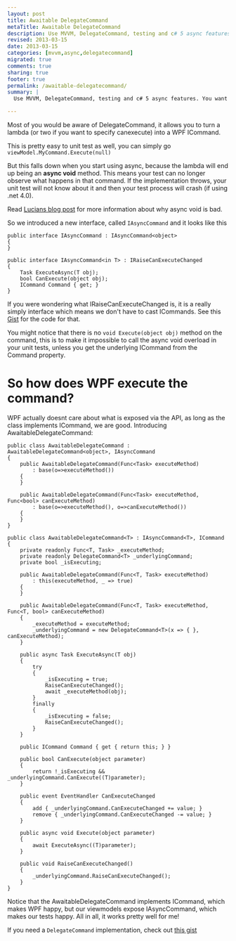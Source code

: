```yaml
---
layout: post
title: Awaitable DelegateCommand
metaTitle: Awaitable DelegateCommand
description: Use MVVM, DelegateCommand, testing and c# 5 async features. You want to see this
revised: 2013-03-15
date: 2013-03-15
categories: [mvvm,async,delegatecommand]
migrated: true
comments: true
sharing: true
footer: true
permalink: /awaitable-delegatecommand/
summary: | 
  Use MVVM, DelegateCommand, testing and c# 5 async features. You want to see this

---
```

Most of you would be aware of DelegateCommand, it allows you to turn a lambda (or two if you want to specify canexecute) into a WPF ICommand.

This is pretty easy to unit test as well, you can simply go `viewModel.MyCommand.Execute(null)`

But this falls down when you start using async, because the lambda will end up being an **async void** method. This means your test can no longer observe what happens in that command. If the implementation throws, your unit test will not know about it and then your test process will crash (if using .net 4.0).

Read [Lucians blog post](http://blogs.msdn.com/b/lucian/archive/2013/02/18/talk-the-new-async-design-patterns.aspx) for more information about why async void is bad.

So we introduced a new interface, called `IAsyncCommand` and it looks like this

    public interface IAsyncCommand : IAsyncCommand<object>
    {
    }

    public interface IAsyncCommand<in T> : IRaiseCanExecuteChanged
    {
        Task ExecuteAsync(T obj);
        bool CanExecute(object obj);
        ICommand Command { get; }
    }

If you were wondering what IRaiseCanExecuteChanged is, it is a really simply interface which means we don't have to cast ICommands. See this [Gist](https://gist.github.com/JakeGinnivan/5166866) for the code for that.

You might notice that there is no `void Execute(object obj)` method on the command, this is to make it impossible to call the async void overload in your unit tests, unless you get the underlying ICommand from the Command property.

# So how does WPF execute the command?
WPF actually doesnt care about what is exposed via the API, as long as the class implements ICommand, we are good. Introducing AwaitableDelegateCommand:

    public class AwaitableDelegateCommand : AwaitableDelegateCommand<object>, IAsyncCommand
    {
        public AwaitableDelegateCommand(Func<Task> executeMethod) 
            : base(o=>executeMethod())
        {
        }

        public AwaitableDelegateCommand(Func<Task> executeMethod, Func<bool> canExecuteMethod) 
            : base(o=>executeMethod(), o=>canExecuteMethod())
        {
        }
    }

    public class AwaitableDelegateCommand<T> : IAsyncCommand<T>, ICommand
    {
        private readonly Func<T, Task> _executeMethod;
        private readonly DelegateCommand<T> _underlyingCommand;
        private bool _isExecuting;

        public AwaitableDelegateCommand(Func<T, Task> executeMethod)
            : this(executeMethod, _ => true)
        {
        }

        public AwaitableDelegateCommand(Func<T, Task> executeMethod, Func<T, bool> canExecuteMethod)
        {
            _executeMethod = executeMethod;
            _underlyingCommand = new DelegateCommand<T>(x => { }, canExecuteMethod);
        }

        public async Task ExecuteAsync(T obj)
        {
            try
            {
                _isExecuting = true;
                RaiseCanExecuteChanged();
                await _executeMethod(obj);
            }
            finally
            {
                _isExecuting = false;
                RaiseCanExecuteChanged();
            }
        }

        public ICommand Command { get { return this; } }

        public bool CanExecute(object parameter)
        {
            return !_isExecuting && _underlyingCommand.CanExecute((T)parameter);
        }

        public event EventHandler CanExecuteChanged
        {
            add { _underlyingCommand.CanExecuteChanged += value; }
            remove { _underlyingCommand.CanExecuteChanged -= value; }
        }

        public async void Execute(object parameter)
        {
            await ExecuteAsync((T)parameter);
        }

        public void RaiseCanExecuteChanged()
        {
            _underlyingCommand.RaiseCanExecuteChanged();
        }
    }

Notice that the AwaitableDelegateCommand implements ICommand, which makes WPF happy, but our viewmodels expose IAsyncCommand, which makes our tests happy. All in all, it works pretty well for me!

If you need a `DelegateCommand` implementation, check out [this gist](https://gist.github.com/JakeGinnivan/5166898)